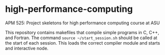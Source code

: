 # high-performance-computing
APM 525: Project skeletons for high performance computing course at ASU

This repository contains makefiles that compile simple programs in C, C++, and Fortran. The command `source ~/start_session.sh` should be called at the start of each session. This loads the correct compiler module and starts and interactive node. 
